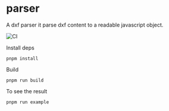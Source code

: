 # parser

A dxf parser it parse dxf content to a readable javascript object.

![CI](https://github.com/dxfjs/parser/actions/workflows/ci.yml/badge.svg)

Install deps

```
pnpm install
```

Build

```
pnpm run build
```

To see the result

```
pnpm run example
```
